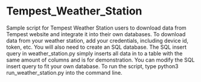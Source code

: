 # Tempest_Weather_Station
Sample script for Tempest Weather Station users to download data from Tempest website and integrate it into their own databases.
To download data from your weather station, add your credentials, including device id, token, etc. You will also need to create an SQL database. The SQL insert query in weather_station.py simply inserts all data in to a table with the same amount of columns and is for demonstration. You can modify the SQL insert query to fit your own database. 
To run the script, type python3 run_weather_station.py into the command line. 
